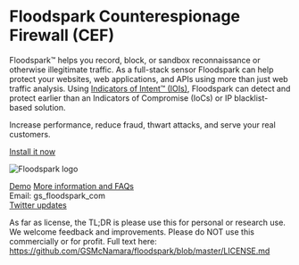 <h1>Floodspark Counterespionage Firewall (CEF)</h1>

Floodspark™ helps you record, block, or sandbox reconnaissance or otherwise illegitimate traffic. As a full-stack sensor Floodspark can help protect your websites, web applications, and APIs using more than just web traffic analysis. Using [Indicators of Intent™ (IOIs)](http://indicatorsofintent.com), Floodspark can detect and protect earlier than an Indicators of Compromise (IoCs) or IP blacklist-based solution.

Increase performance, reduce fraud, thwart attacks, and serve your real customers.  

[Install it now](https://github.com/GSMcNamara/floodspark/wiki/Installation)  

![Floodspark logo](https://repository-images.githubusercontent.com/202436712/46ff7f80-c4cd-11e9-880e-07b6fc862c32)  

[Demo](https://demo.floodspark.com/app/kibana#/dashboard/6fd40100-25b3-11ea-aeb0-2be7c23898e8?_g=(refreshInterval:(pause:!t,value:0),time:(from:now-7d,to:now))&_a=(description:'',filters:!(),fullScreenMode:!t,options:(hidePanelTitles:!f,useMargins:!t),panels:!((embeddableConfig:(),gridData:(h:13,i:'4',w:48,x:0,y:0),id:a130d6a0-2de3-11ea-aeb0-2be7c23898e8,panelIndex:'4',type:visualization,version:'7.3.2'),(embeddableConfig:(),gridData:(h:14,i:'5',w:24,x:24,y:13),id:cfbec950-2e06-11ea-aeb0-2be7c23898e8,panelIndex:'5',type:visualization,version:'7.3.2'),(embeddableConfig:(),gridData:(h:14,i:'6',w:24,x:0,y:13),id:a10660e0-2e07-11ea-aeb0-2be7c23898e8,panelIndex:'6',type:search,version:'7.3.2')),query:(language:kuery,query:''),timeRestore:!f,title:'Demo%20Dashboard',viewMode:view))  
[More information and FAQs](http://floodspark.com/)  
Email: gs_floodspark_com  
[Twitter updates](https://twitter.com/Floodspark)  

As far as license, the TL;DR is please use this for personal or research use. We welcome feedback and improvements. Please do NOT use this commercially or for profit. Full text here: https://github.com/GSMcNamara/floodspark/blob/master/LICENSE.md 
